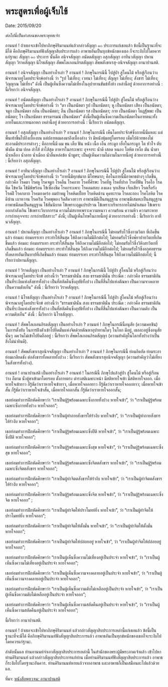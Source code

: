 
# พระสูตรเพื่อผู้เจ็บไข้
Date: 2015/09/20


_ต่อไปนี้เป็นคำสอนของพระพุทธเจ้า_:


อานนท์ !  ถ้าเธอจะเข้าไปหาภิกษุคิริมานนท์แล้วกล่าวสัญญา ๑๐ ประการแก่เธอแล้ว  ข้อนี้เป็นฐานะที่จะมีได้ คือภิกษุคิริมานนท์ฟังสัญญาสิบประการแล้ว อาพาธอันเป็นทุกข์หนักของเธอ ก็จะระงับไปโดยควรแก่ฐานะ สัญญา ๑๐ ประการ นั้นคือ อนิจจสัญญา อนัตตสัญญา อสุภสัญญา อาทีนวสัญญา ปหานสัญญา วิราคสัญญา นิโรธสัญญา สัพพโลเกอนภิรตสัญญา สัพพสังขาเรสุ-อนิจจสัญญา อานาปานสติ.

อานนท์ !  อนิจจสัญญา เป็นอย่างไรเล่า ? อานนท์ !  ภิกษุในกรณีนี้ ไปสู่ป่า สู่โคนไม้ หรือสู่เรือนว่าง พิจารณาอยู่โดยประจักษ์อย่างนี้ ว่า “รูป ไม่เที่ยง;  เวทนา ไม่เที่ยง;  สัญญา ไม่เที่ยง; สังขาร ไม่เที่ยง; วิญญาณ ไม่เที่ยง” ดังนี้  เป็นผู้เห็นซึ่งความไม่เที่ยงในอุปาทานขันธ์ทั้งห้า เหล่านี้อยู่ ด้วยอาการอย่างนี้ : นี้เรียกว่า อนิจจสัญญา.

อานนท์ !  อนัตตสัญญา เป็นอย่างไรเล่า ? อานนท์ !  ภิกษุในกรณีนี้ ไปสู่ป่า สู่โคนไม้ หรือสู่เรือนว่าง พิจารณาอยู่โดยประจักษ์อย่างนี้ ว่า “ตา เป็นอนัตตา รูป เป็นอนัตตา;  หู เป็นอนัตตา เสียง เป็นอนัตตา;  จมูก เป็นอนัตตา กลิ่น เป็นอนัตตา;  ลิ้น เป็นอนัตตา  รส เป็นอนัตตา;  กาย เป็นอนัตตา โผฏฐัพพะ เป็นอนัตตา;  ใจ เป็นอนัตตา  ธรรมารมณ์ เป็นอนัตตา” ดังนี้เป็นผู้เห็นซึ่งความเป็นอนัตตาในอายตนะทั้งภายในและภายนอกหก เหล่านี้อยู่ ด้วยอาการอย่างนี้ : นี้เรียกว่า อนัตตสัญญา.

อานนท์ !  อสุภสัญญา เป็นอย่างไรเล่า ? อานนท์ ! ภิกษุในกรณีนี้ เห็นโดยประจักษ์ซึ่งกายนี้นี่แหละ แต่พื้นเท้าขึ้นไปถึงเบื้องบน แต่ปลายผมลงมาถึงเบื้องล่าง ว่า มีหนังหุ้มอยู่โดยรอบ เต็มไปด้วยของไม่สะอาดมีประการต่างๆ ; คือกายนี้มี ผม ขน เล็บ ฟัน หนัง เนื้อ เอ็น กระดูก เยื่อในกระดูก ไต หัวใจ ตับ พังผืด ม้าม ปอด ลำไส้ ลำไส้สุด อาหารในกระเพาะ อุจจาระ น้ำดี เสลด หนอง โลหิต เหงื่อ มัน น้ำตา น้ำเหลือง น้ำลาย น้ำเมือก น้ำลื่นหล่อข้อ น้ำมูตร; เป็นผู้เห็นความไม่งามในกายนี้อยู่ ด้วยอาการอย่างนี้ : นี้เรียกว่า อสุภสัญญา.

อานนท์ !  อาทีนวสัญญา เป็นอย่างไรเล่า ?  อานนท์ !  ภิกษุในกรณีนี้ ไปสู่ป่า สู่โคนไม้ หรือสู่เรือนว่าง พิจารณาอยู่โดยประจักษ์อย่างนี้ ว่า “กายนี้มีทุกข์มาก มีโทษมาก; คือในกายนี้มีอาพาธต่างๆ เกิดขึ้น, กล่าวคือ โรคตา โรคหู โรคจมูก โรคลิ้น โรคกาย โรคที่ศีรษะ โรคที่หู โรคที่ปาก โรคที่ฟัน โรคไอ โรคหืด ไข้หวัด ไข้มีพิษร้อน ไข้เซื่องซึม โรคกระเพาะ โรคลมสลบ ลงแดง จุกเสียด เจ็บเสียว โรคเรื้อรัง โรคฝี โรคกลาก โรคมองคร่อ ลมบ้าหมู โรคหิดเปื่อย โรคหิดด้าน คุดทะราด โรคละออง โรคโลหิต โรคดีซ่าน เบาหวาน โรคเริม โรคพุพอง ริดสีดวงทวาร อาพาธมีดีเป็นสมุฏฐาน อาพาธมีเสมหะเป็นสมุฏฐาน อาพาธมีลมเป็นสมุฏฐาน ไข้สันนิบาต ไข้เพราะฤดูแปรปรวน ไข้เพราะบริหารกายไม่สม่ำเสมอ ไข้เพราะออกกำลังเกิน ไข้เพราะวิบากกรรม ความไม่สบายเพราะความหนาว ความร้อน ความหิว ความระหาย การถ่ายอุจจาระ การถ่ายปัสสาวะ” ดังนี้; เป็นผู้เห็นโทษในกายนี้อยู่ ด้วยอาการอย่างนี้ : นี้เรียกว่า อาทีนวสัญญา.

อานนท์ !  ปหานสัญญา เป็นอย่างไรเล่า ? อานนท์ !  ภิกษุในกรณีนี้  ไม่ยอมรับไว้ซึ่งกามวิตก ที่เกิดขึ้นแล้ว ย่อมละ ย่อมบรรเทา กระทำให้สิ้นสุด ให้ถึงความไม่มีอีกต่อไป; ไม่ยอมรับไว้ซึ่งพ๎ยาปาทวิตกที่เกิดขึ้นแล้ว ย่อมละ ย่อมบรรเทา กระทำให้สิ้นสุด ให้ถึงความไม่มีอีกต่อไป; ไม่ยอมรับไว้ซึ่งวิหิงสาวิตกที่เกิดขึ้นแล้ว ย่อมละ ย่อมบรรเทา กระทำให้สิ้นสุด ให้ถึงความไม่มีอีกต่อไป; ไม่ยอมรับไว้ซึ่งอกุศลธรรมทั้งหลายอันเป็นบาปที่เกิดขึ้นแล้ว ย่อมละ ย่อมบรรเทา กระทำให้สิ้นสุด ให้ถึงความไม่มีอีกต่อไป; นี้เรียกว่าปหานสัญญา.

อานนท์ !  วิราคสัญญา เป็นอย่างไรเล่า ? อานนท์ !  ภิกษุในกรณีนี้ ไปสู่ป่า สู่โคนไม้ หรือสู่เรือนว่าง พิจารณาอยู่โดยประจักษ์ อย่างนี้ว่า “ธรรมชาตินั่น สงบ ธรรมชาตินั่น ประณีต : กล่าวคือ ธรรมชาติอันเป็นที่ระงับแห่งสังขารทั้งปวง เป็นที่สลัดคืนซึ่งอุปธิทั้งปวง เป็นที่สิ้นไปแห่งตัณหา  เป็นความจางคลาย  เป็นความดับเย็น” ดังนี้ : นี้เรียกว่า วิราคสัญญา.

อานนท์ !  นิโรธสัญญา เป็นอย่างไรเล่า ? อานนท์ !  ภิกษุในกรณีนี้ ไปสู่ป่า สู่โคนไม้ หรือสู่เรือนว่าง พิจารณาอยู่โดยประจักษ์ อย่างนี้ว่า “ธรรมชาตินั่น สงบ ธรรมชาตินั่น ประณีต : กล่าวคือ ธรรมชาติอันเป็นที่ระงับแห่งสังขารทั้งปวง เป็นที่สลัดคืนซึ่งอุปธิทั้งปวง เป็นที่สิ้นไปแห่งตัณหา เป็นความดับ เป็นความดับเย็น” ดังนี้ : นี้เรียกว่า นิโรธสัญญา.

อานนท์ !  สัพพโลเกอนภิรตสัญญา เป็นอย่างไรเล่า ? อานนท์ !  ภิกษุในกรณีนี้อนุสัย (ความเคยชิน) ในการตั้งทับ ในการฝังตัวเข้าไปยึดมั่นแห่งจิตด้วยตัณหาอุปาทานใดๆ ในโลก มีอยู่, เธอละอยู่ซึ่งอนุสัยนั้นๆ งดเว้นไม่เข้าไปยึดถืออยู่ : นี้เรียกว่า สัพพโลเกอนภิรตสัญญา (ความสำคัญในโลกทั้งปวงว่าเป็นสิ่งไม่น่ายินดี).

อานนท์ !  สัพพสังขาเรสุอนิจจสัญญา  เป็นอย่างไรเล่า ? อานนท์ !  ภิกษุในกรณีนี้ ย่อมอึดอัด ย่อมระอา  ย่อมเกลียดชัง ต่อสังขารทั้งหลายทั้งปวง : นี้เรียกว่า สัพพสังขาเรสุอนิจจสัญญา (ความสำคัญว่าไม่เที่ยงในสังขารทั้งปวง).

อานนท์ !  อานาปานสติ เป็นอย่างไรเล่า ? อานนท์ !  ในกรณีนี้ ภิกษุไปแล้วสู่ป่า สู่โคนไม้ หรือสู่เรือนว่าง ก็ตาม นั่งคู้ขาเข้ามาโดยรอบ ตั้งกายตรง ดำรงสติเฉพาะหน้า มีสติหายใจเข้า มีสติหายใจออก.
เมื่อหายใจเข้ายาว ก็รู้ชัดว่าเราหายใจเข้ายาว, เมื่อหายใจออกยาว ก็รู้ชัดว่าเราหายใจออกยาว;
เมื่อหายใจเข้าสั้น ก็รู้ชัดว่าเราหายใจเข้าสั้น, เมื่อหายใจออกสั้น ก็รู้ชัดว่าเราหายใจออกสั้น;

เธอย่อมทำการฝึกหัดศึกษาว่า “เราเป็นผู้รู้พร้อมเฉพาะซึ่งกายทั้งปวง หายใจเข้า”, ว่า “เราเป็นผู้รู้พร้อมเฉพาะซึ่งกายทั้งปวง หายใจออก”;
    
เธอย่อมทำการฝึกหัดศึกษาว่า “เราเป็นผู้ทำกายสังขารให้รำงับ หายใจเข้า”, ว่า “เราเป็นผู้ทำกายสังขารให้รำงับ หายใจออก”;
    
เธอย่อมทำการฝึกหัดศึกษาว่า “เราเป็นผู้รู้พร้อมเฉพาะซึ่งปีติ หายใจเข้า”, ว่า “เราเป็นผู้รู้พร้อมเฉพาะซึ่งปีติ หายใจออก”;
    
เธอย่อมทำการฝึกหัดศึกษาว่า “เราเป็นผู้รู้พร้อมเฉพาะซึ่งสุข หายใจเข้า”, ว่า “เราเป็นผู้รู้พร้อมเฉพาะซึ่งสุข หายใจออก”;
    
เธอย่อมทำการฝึกหัดศึกษาว่า “เราเป็นผู้รู้พร้อมเฉพาะซึ่งจิตตสังขาร หายใจเข้า”, ว่า “เราเป็นผู้รู้พร้อมเฉพาะซึ่งจิตตสังขาร หายใจออก”;
    
เธอย่อมทำการฝึกหัดศึกษาว่า “เราเป็นผู้ทำจิตตสังขารให้รำงับ หายใจเข้า”, ว่า “เราเป็นผู้ทำจิตตสังขารให้รำงับ หายใจออก”;
    
เธอย่อมทำการฝึกหัดศึกษาว่า “เราเป็นผู้รู้พร้อมเฉพาะซึ่งจิต หายใจเข้า”, ว่า “เราเป็นผู้รู้พร้อมเฉพาะซึ่งจิต หายใจออก” ;
    
เธอย่อมทำการฝึกหัดศึกษาว่า “เราเป็นผู้ทำจิตให้ปราโมทย์ยิ่ง หายใจเข้า”, ว่า “เราเป็นผู้ทำจิตให้ปราโมทย์ยิ่ง หายใจออก”;
    
เธอย่อมทำการฝึกหัดศึกษาว่า “เราเป็นผู้ทำจิตให้ตั้งมั่น หายใจเข้า”, ว่า “เราเป็นผู้ทำจิตให้ตั้งมั่น หายใจออก”;
    
เธอย่อมทำการฝึกหัดศึกษาว่า “เราเป็นผู้ทำจิตให้ปล่อยอยู่ หายใจเข้า”, ว่า “เราเป็นผู้ทำจิตให้ปล่อยอยู่ หายใจออก”;
    
เธอย่อมทำการฝึกหัดศึกษาว่า “เราเป็นผู้เห็นซึ่งความไม่เที่ยงอยู่เป็นประจำ หายใจเข้า”, ว่า “เราเป็นผู้เห็นซึ่งความไม่เที่ยงอยู่เป็นประจำ หายใจออก”;
    
เธอย่อมทำการฝึกหัดศึกษาว่า “เราเป็นผู้เห็นซึ่งความจางคลายอยู่เป็นประจำ หายใจเข้า”, ว่า “เราเป็นผู้เห็นซึ่งความจางคลายอยู่เป็นประจำ หายใจออก”;
    
เธอย่อมทำการฝึกหัดศึกษาว่า “เราเป็นผู้เห็นซึ่งความดับไม่เหลืออยู่เป็นประจำ หายใจเข้า”, ว่า “เราเป็นผู้เห็นซึ่งความดับไม่เหลืออยู่เป็นประจำ หายใจออก”;
    
เธอย่อมทำการฝึกหัดศึกษาว่า “เราเป็นผู้เห็นซึ่งความสลัดคืนอยู่เป็นประจำ หายใจเข้า”, ว่า “เราเป็นผู้เห็นซึ่งความสลัดคืนอยู่เป็นประจำ หายใจออก”;
    
นี้เรียกว่า อานาปานสติ.

    
อานนท์ !  ถ้าเธอจะเข้าไปหาภิกษุคิริมานนท์ แล้วกล่าวสัญญาสิบประการเหล่านี้แก่เธอแล้ว ข้อนี้เป็นฐานะที่จะมีได้ คือภิกษุคิริมานนท์ฟังสัญญาสิบประการแล้ว อาพาธอันเป็นทุกข์หนักของเธอก็จะระงับไป โดยควรแก่ฐานะ.
    
ลำดับนั้นแล ท่านอานนท์จำเอาสัญญาสิบประการเหล่านี้ ในสำนักของพระผู้มีพระภาคเจ้าแล้ว เข้าไปหาท่านคิริมานนท์ แล้วกล่าวสัญญาสิบประการแก่ท่าน เมื่อท่านคิริมานนท์ฟังสัญญาสิบประการแล้ว อาพาธก็ระงับไปโดยฐานะอันควร.  ท่านคิริมานนท์หายแล้วจากอาพาธ และอาพาธก็เป็นเสมือนละไปแล้วด้วย แล.


ที่มา: [หนังสือพุทวจน: อานาปานสติ](http://download.watnapahpong.org/data/static_media/%E0%B8%9E%E0%B8%B8%E0%B8%97%E0%B8%98%E0%B8%A7%E0%B8%88%E0%B8%99_6_%E0%B8%AD%E0%B8%B2%E0%B8%99%E0%B8%B2%E0%B8%9B%E0%B8%B2%E0%B8%99%E0%B8%AA%E0%B8%95%E0%B8%B4_10.pdf)